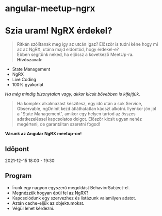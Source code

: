# angular-meetup-ngrx

# Szia uram! NgRX érdekel?
> Ritkán szólítanak meg így az utcán igaz? 
Először is tudni kéne hogy mi az az NgRX, utána majd eldöntöd, 
hogy érdekel-e?  
> Ebben segítünk neked, ha eljössz a következő MeetUp-ra.  
__Hívószavak:__
- State Management
- NgRX
- Live Coding
- 100% gyakorlat

_Ha még mindig bizonytalan vagy, akkor kicsit bővebben is kifejtjük._
> Ha komplex alkalmazást készítesz, egy idő után a sok Service, 
Observable, ngOnInit kezd átláthatatlan káoszt alkotni. Ilyenkor jön 
jól a "State Management", amikor egy helyen tartod az összes 
adatkezeléssel kapcsolatos dolgot. Először kicsit ugyan nehéz 
megérteni, de garantáltan szeretni fogod!  

__Várunk az Angular NgRX meetup-on!__

## Időpont
2021-12-15 18:00 - 19:30

## Program
- Írunk egy nagyon egyszerű megoldást BehaviorSubject-el.
- Megnézzük hogyan épül fel az NgRX?
- Kapcsolódunk egy szervezhez és listázunk valamilyen adatot.
- Aztán cache-eljük az objektumokat.
- Végül lehet kérdezni.
